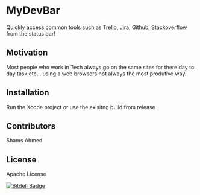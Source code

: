 # MyDevBar
Quickly access common tools such as Trello, Jira, Github, Stackoverflow from the status bar!


## Motivation

Most people who work in Tech always go on the same sites for there day to day task etc... using a web browsers not always the most produtive way.

## Installation

Run the Xcode project or use the exisitng build from release

## Contributors

Shams Ahmed

## License

Apache License


[![Bitdeli Badge](https://d2weczhvl823v0.cloudfront.net/shams-ahmed/mydevbar/trend.png)](https://bitdeli.com/free "Bitdeli Badge")

